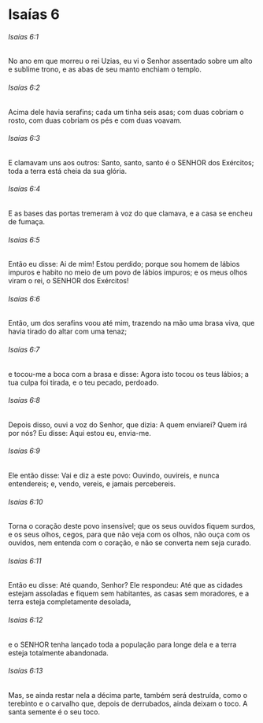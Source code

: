 # Isaías 6

###### Isaías 6:1

No ano em que morreu o rei Uzias, eu vi o Senhor assentado sobre um alto e sublime trono, e as abas de seu manto enchiam o templo.

###### Isaías 6:2

Acima dele havia serafins; cada um tinha seis asas; com duas cobriam o rosto, com duas cobriam os pés e com duas voavam.

###### Isaías 6:3

E clamavam uns aos outros: Santo, santo, santo é o SENHOR dos Exércitos; toda a terra está cheia da sua glória.

###### Isaías 6:4

E as bases das portas tremeram à voz do que clamava, e a casa se encheu de fumaça.

###### Isaías 6:5

Então eu disse: Ai de mim! Estou perdido; porque sou homem de lábios impuros e habito no meio de um povo de lábios impuros; e os meus olhos viram o rei, o SENHOR dos Exércitos!

###### Isaías 6:6

Então, um dos serafins voou até mim, trazendo na mão uma brasa viva, que havia tirado do altar com uma tenaz;

###### Isaías 6:7

e tocou-me a boca com a brasa e disse: Agora isto tocou os teus lábios; a tua culpa foi tirada, e o teu pecado, perdoado.

###### Isaías 6:8

Depois disso, ouvi a voz do Senhor, que dizia: A quem enviarei? Quem irá por nós? Eu disse: Aqui estou eu, envia-me.

###### Isaías 6:9

Ele então disse: Vai e diz a este povo: Ouvindo, ouvireis, e nunca entendereis; e, vendo, vereis, e jamais percebereis.

###### Isaías 6:10

Torna o coração deste povo insensível; que os seus ouvidos fiquem surdos, e os seus olhos, cegos, para que não veja com os olhos, não ouça com os ouvidos, nem entenda com o coração, e não se converta nem seja curado.

###### Isaías 6:11

Então eu disse: Até quando, Senhor? Ele respondeu: Até que as cidades estejam assoladas e fiquem sem habitantes, as casas sem moradores, e a terra esteja completamente desolada,

###### Isaías 6:12

e o SENHOR tenha lançado toda a população para longe dela e a terra esteja totalmente abandonada.

###### Isaías 6:13

Mas, se ainda restar nela a décima parte, também será destruída, como o terebinto e o carvalho que, depois de derrubados, ainda deixam o toco. A santa semente é o seu toco.

